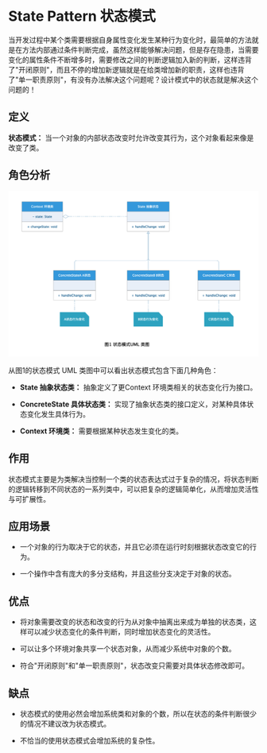 # State Pattern 状态模式

当开发过程中某个类需要根据自身属性变化发生某种行为变化时，最简单的方法就是在方法内部通过条件判断完成，虽然这样能够解决问题，但是存在隐患，当需要变化的属性条件不断增多时，需要修改之间的判断逻辑加入新的判断，这样违背了"开闭原则"，而且不停的增加新逻辑就是在给类增加新的职责，这样也违背了"单一职责原则"，有没有办法解决这个问题呢？设计模式中的状态就是解决这个问题的！

## 定义

**状态模式：** 当一个对象的内部状态改变时允许改变其行为，这个对象看起来像是改变了类。

## 角色分析

![状态模式UML 类图](../../static/state.png)

从图1的状态模式 UML 类图中可以看出状态模式包含下面几种角色：

+ **State 抽象状态类：** 抽象定义了更Context 环境类相关的状态变化行为接口。

+ **ConcreteState 具体状态类：** 实现了抽象状态类的接口定义，对某种具体状态变化发生具体行为。

+ **Context 环境类：** 需要根据某种状态发生变化的类。

## 作用

状态模式主要是为类解决当控制一个类的状态表达式过于复杂的情况，将状态判断的逻辑转移到不同状态的一系列类中，可以把复杂的逻辑简单化，从而增加灵活性与可扩展性。

## 应用场景

+ 一个对象的行为取决于它的状态，并且它必须在运行时刻根据状态改变它的行为。

+ 一个操作中含有庞大的多分支结构，并且这些分支决定于对象的状态。

## 优点

+ 将对象需要改变的状态和改变的行为从对象中抽离出来成为单独的状态类，这样可以减少状态变化的条件判断，同时增加状态变化的灵活性。 

+ 可以让多个环境对象共享一个状态对象，从而减少系统中对象的个数。

+ 符合"开闭原则"和"单一职责原则"，状态改变只需要对具体状态修改即可。

## 缺点

+ 状态模式的使用必然会增加系统类和对象的个数，所以在状态的条件判断很少的情况不建议改为状态模式。

+ 不恰当的使用状态模式会增加系统的复杂性。
